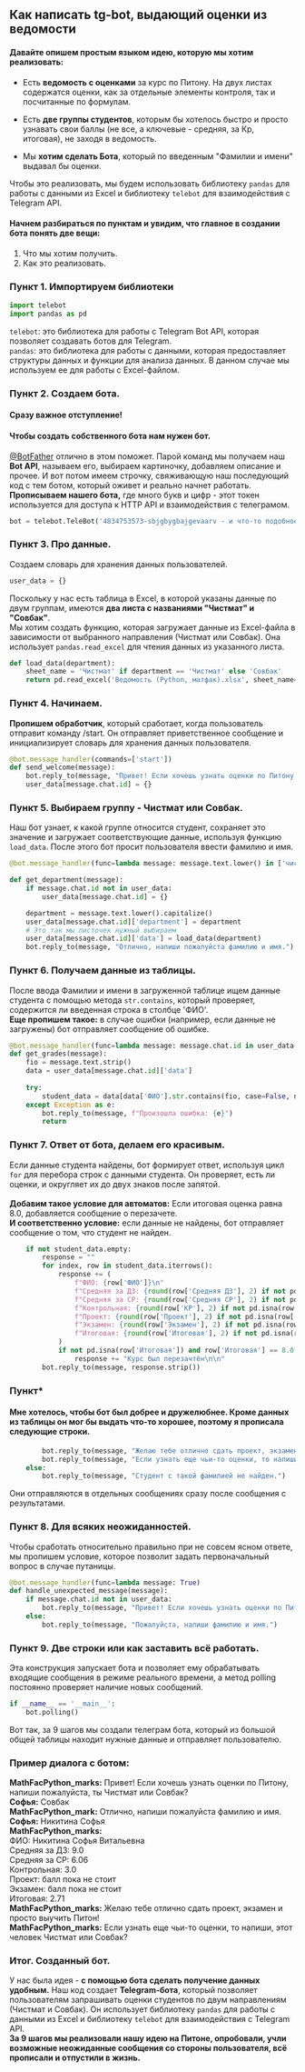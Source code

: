 ## Как написать tg-bot, выдающий оценки из ведомости ##

#### Давайте опишем простым языком идею, которую мы хотим реализовать: #
- Есть **ведомость с оценками** за курс по Питону. На двух листах содержатся оценки, как за отдельные элементы контроля, так и посчитанные по формулам.<br>

- Есть **две группы студентов**, которым бы хотелось быстро и просто узнавать свои баллы (не все, а ключевые - средняя, за Кр, итоговая), не заходя в ведомость.<br>

- Мы **хотим сделать Бота**, который по введенным "Фамилии и имени" выдавал бы оценки.<br>

Чтобы это реализовать, мы будем использовать библиотеку ```pandas``` для работы с данными из Excel и библиотеку ```telebot``` для взаимодействия с Telegram API.<br>

#### Начнем разбираться по пунктам и увидим, что главное в создании бота понять две вещи:

1. Что мы хотим получить.
2. Как это реализовать.

### Пункт 1. Импортируем библиотеки

```python
import telebot
import pandas as pd
```

```telebot```: это библиотека для работы с Telegram Bot API, которая позволяет создавать ботов для Telegram.<br>
```pandas```: это библиотека для работы с данными, которая предоставляет структуры данных и функции для анализа данных. В данном случае мы используем ее для работы с Excel-файлом.
<br>

### Пункт 2. Создаем бота.

#### Сразу важное отступление! #
#### Чтобы создать собственного бота нам нужен бот. #
[@BotFather](https://t.me/BotFather) отлично в этом поможет. Парой команд мы получаем наш **Bot API**, называем его, выбираем картиночку, добавляем описание и прочее. И вот потом имеем строчку, свяживающую наш последующий код с тем ботом, который оживет и реально начнет работать.<br>
**Прописываем нашего бота,** где много букв и цифр - этот токен используется для доступа к HTTP API и взаимодействия с телеграмом.
```python
bot = telebot.TeleBot('4834753573-sbjgbygbajgevaarv - и что-то подобное -сюда вы пишете свой токен')
```

### Пункт 3. Про данные.<br>

Создаем словарь для хранения данных пользователей.

```python
user_data = {}
```
Поскольку у нас есть таблица в Excel, в которой указаны данные по двум группам, имеются **два листа с названиями "Чистмат" и "Совбак"**.<br>
Мы хотим создать функцию, которая загружает данные из Excel-файла в зависимости от выбранного направления (Чистмат или Совбак). Она использует ```pandas.read_excel``` для чтения данных из указанного листа.<br>
```python
def load_data(department):
    sheet_name = 'Чистмат' if department == 'Чистмат' else 'Совбак'
    return pd.read_excel('Ведомость (Python, матфак).xlsx', sheet_name=sheet_name)
```

### Пункт 4. Начинаем.<br>

**Пропишем обработчик**, который сработает, когда пользователь отправит команду /start. Он отправляет приветственное сообщение и инициализирует словарь для хранения данных пользователя.<br>
```python
@bot.message_handler(commands=['start'])
def send_welcome(message):
    bot.reply_to(message, "Привет! Если хочешь узнать оценки по Питону, напиши пожалуйста, ты Чистмат или Совбак?")
    user_data[message.chat.id] = {}
```

### Пункт 5. Выбираем группу - Чистмат или Совбак.<br>

Наш бот узнает, к какой группе относится студент, сохраняет это значение и загружает соответствующие данные, используя функцию ```load_data```. После этого бот просит пользователя ввести фамилию и имя.<br>
```python
@bot.message_handler(func=lambda message: message.text.lower() in ['чистмат', 'совбак'])

def get_department(message):
    if message.chat.id not in user_data:
        user_data[message.chat.id] = {}

    department = message.text.lower().capitalize()
    user_data[message.chat.id]['department'] = department
    # Это так мы листочек нужный выбираем
    user_data[message.chat.id]['data'] = load_data(department)
    bot.reply_to(message, "Отлично, напиши пожалуйста фамилию и имя.")
```

### Пункт 6. Получаем данные из таблицы.<br>

После ввода Фамилии и имени в загруженной таблице ищем данные студента с помощью метода ```str.contains```, который проверяет, содержится ли введенная строка в столбце 'ФИО'.<br>
**Еще пропишем такое:** в случае ошибки (например, если данные не загружены) бот отправляет сообщение об ошибке.<br>
```python
@bot.message_handler(func=lambda message: message.chat.id in user_data and 'data' in user_data[message.chat.id])
def get_grades(message):
    fio = message.text.strip()
    data = user_data[message.chat.id]['data']
    
    try:
        student_data = data[data['ФИО'].str.contains(fio, case=False, na=False)]
    except Exception as e:
        bot.reply_to(message, f"Произошла ошибка: {e}")
        return
```

### Пункт 7. Ответ от бота, делаем его красивым.<br>

Если данные студента найдены, бот формирует ответ, используя цикл ```for``` для перебора строк с данными студента. Он проверяет, есть ли оценки, и округляет их до двух знаков после запятой.<br><br>
**Добавим такое условие для автоматов:** Если итоговая оценка равна 8.0, добавляется сообщение о перезачете.<br>
**И соответственно условие:** если данные не найдены, бот отправляет сообщение о том, что студент не найден.<br>
```python
    if not student_data.empty:
        response = ""
        for index, row in student_data.iterrows():
            response += (
                f"ФИО: {row['ФИО']}\n"
                f"Средняя за ДЗ: {round(row['Средняя ДЗ'], 2) if not pd.isna(row['Средняя ДЗ']) else 'балл пока не стоит'}\n"
                f"Средняя за СР: {round(row['Средняя СР'], 2) if not pd.isna(row['Средняя СР']) else 'балл пока не стоит'}\n"
                f"Контрольная: {round(row['КР'], 2) if not pd.isna(row['КР']) else 'балл пока не стоит'}\n"
                f"Проект: {round(row['Проект'], 2) if not pd.isna(row['Проект']) else 'балл пока не стоит'}\n"
                f"Экзамен: {round(row['Экзамен'], 2) if not pd.isna(row['Экзамен']) else 'балл пока не стоит'}\n"
                f"Итоговая: {round(row['Итоговая'], 2) if not pd.isna(row['Итоговая']) else 'балл пока не стоит'}\n\n"
            )
            if not pd.isna(row['Итоговая']) and row['Итоговая'] == 8.0:
                response += "Курс был перезачтён\n\n"
        bot.reply_to(message, response.strip())
```

### Пункт*<br>

#### Мне хотелось, чтобы бот был добрее и дружелюбнее. Кроме данных из таблицы он мог бы выдать что-то хорошее, поэтому я прописала следующие строки. <br>
```python
        bot.reply_to(message, "Желаю тебе отлично сдать проект, экзамен и просто выучить Питон!")
        bot.reply_to(message, "Если узнать еще чьи-то оценки, то напиши, этот человек Чистмат или Совбак?")
    else:
        bot.reply_to(message, "Студент с такой фамилией не найден.")
```
Они отправляются в отдельных сообщениях сразу после сообщения с результатами.<br>

### Пункт 8. Для всяких неожиданностей.<br>

Чтобы сработать относительно правильно при не совсем ясном ответе, мы пропишем условие, которое позволит задать первоначальный вопрос в случае путаницы.<br>
```python
@bot.message_handler(func=lambda message: True)
def handle_unexpected_message(message):
    if message.chat.id not in user_data:
        bot.reply_to(message, "Привет! Если хочешь узнать оценки по Питону, напиши пожалуйста, ты Чистмат или Совбак?")
    else:
        bot.reply_to(message, "Пожалуйста, напиши фамилию и имя.")
```

### Пункт 9. Две строки или как заставить всё работать.<br>

Эта конструкция запускает бота и позволяет ему обрабатывать входящие сообщения в режиме реального времени, а метод polling постоянно проверяет наличие новых сообщений.
```python
if __name__ == '__main__':
    bot.polling()
```
Вот так, за 9 шагов мы создали телеграм бота, который из большой общей таблицы находит нужные данные и отправляет пользователю.
<br>

### Пример диалога с ботом:

**MathFacPython_marks:** Привет! Если хочешь узнать оценки по Питону, напиши пожалуйста, ты Чистмат или Совбак?
<br>
**Софья:** Совбак
<br>
**MathFacPython_mark:** Отлично, напиши пожалуйста фамилию и имя.
<br>
**Софья:** Никитина Софья
<br>
**MathFacPython_marks:** <br>
ФИО: Никитина Софья Витальевна<br>
Средняя за ДЗ: 9.0<br>
Средняя за СР: 6.06<br>
Контрольная: 3.0<br>
Проект: балл пока не стоит<br>
Экзамен: балл пока не стоит<br>
Итоговая: 2.71<br>
**MathFacPython_marks:** Желаю тебе отлично сдать проект, экзамен и просто выучить Питон!
<br>
**MathFacPython_marks:** Если узнать еще чьи-то оценки, то напиши, этот человек Чистмат или Совбак?

### Итог. Созданный бот.<br>
У нас была идея - **с помощью бота сделать получение данных удобным.** Наш код создает **Telegram-бота**, который позволяет пользователям запрашивать оценки студентов по двум направлениям (Чистмат и Совбак). Он использует библиотеку ```pandas``` для работы с данными из Excel и библиотеку ```telebot``` для взаимодействия с Telegram API.<br>
**За 9 шагов мы реализовали нашу идею на Питоне, опробовали, учли возможные неожиданные сообщения со стороны пользователя, всё прописали и отпустили в жизнь.**
